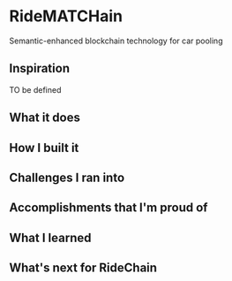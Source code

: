 # RideMATCHain
Semantic-enhanced blockchain technology for car pooling

## Inspiration
TO be defined
## What it does

## How I built it

## Challenges I ran into

## Accomplishments that I'm proud of

## What I learned

## What's next for RideChain
